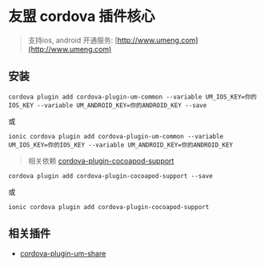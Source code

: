# 友盟 cordova 插件核心

> 支持ios, android
开通服务: [http://www.umeng.com](http://www.umeng.com)

## 安装

```
cordova plugin add cordova-plugin-um-common --variable UM_IOS_KEY=你的IOS_KEY --variable UM_ANDROID_KEY=你的ANDROID_KEY --save
```
或
```
ionic cordova plugin add cordova-plugin-um-common --variable UM_IOS_KEY=你的IOS_KEY --variable UM_ANDROID_KEY=你的ANDROID_KEY
```

> 相关依赖
[cordova-plugin-cocoapod-support](https://www.npmjs.com/package/cordova-plugin-cocoapod-support)
```
cordova plugin add cordova-plugin-cocoapod-support --save
```
或
```
ionic cordova plugin add cordova-plugin-cocoapod-support
```

## 相关插件

- [cordova-plugin-um-share](https://github.com/yccp/cordova-plugin-um-share.git)

